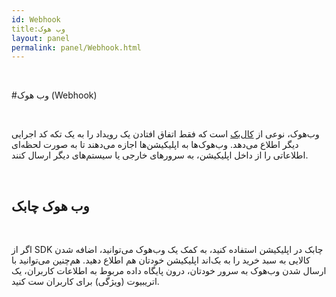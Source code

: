 ```yaml
---  
id: Webhook  
title:وب هوک  
layout: panel
permalink: panel/Webhook.html  
---  
```


<br>

#وب هوک (Webhook)  

<br>

وب‌هوک، نوعی از [کال‌بک]() است که فقط اتفاق افتادن یک رویداد را به یک تکه کد اجرایی دیگر اطلاع می‌دهد. 
وب‌هوک‌ها به اپلیکیشن‌ها اجازه می‌دهند تا به صورت لحظه‌ای اطلاعاتی را از داخل اپلیکیشن، به سرورهای خارجی یا سیستم‌های دیگر ارسال کنند. 

<br>

##  وب هوک چابک 

<br>

اگر از SDK چابک در اپلیکیشن استفاده کنید، به کمک یک وب‌هوک می‌توانید، اضافه شدن کالایی به سبد خرید را به بک‌اند اپلیکیشن خودتان هم اطلاع دهید. 
هم‌چنین می‌توانید با ارسال شدن وب‌هوک به سرور خودتان، درون پایگاه داده مربوط به اطلاعات کاربران، یک اتریبیوت (ویژگی) برای کاربران ست کنید. 


<br>

